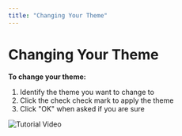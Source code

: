 ```yaml
---
title: "Changing Your Theme"
---
```


# Changing Your Theme

**To change your theme:**

1. Identify the theme you want to change to
2. Click the <span class="material-icons">check</span> check mark to apply the theme
3. Click "OK" when asked if you are sure

![Tutorial Video](https://i.imgur.com/n6ygED5.gif)